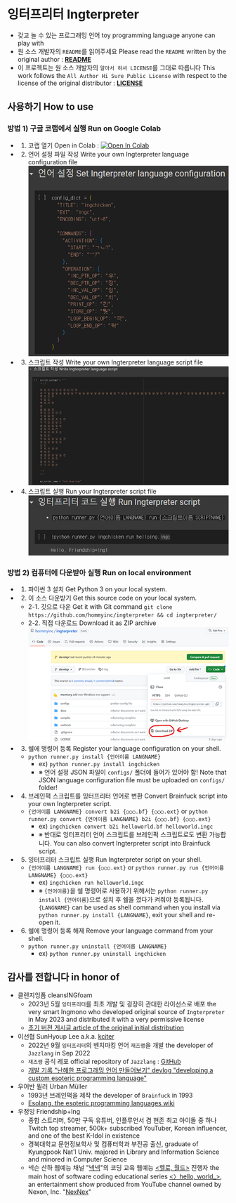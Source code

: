 # 잉터프리터 Ingterpreter
- 갖고 놀 수 있는 프로그래밍 언어 toy programming language anyone can play with
- 원 소스 개발자의 `README`를 읽어주세요 Please read the `README` written by the original author : [**README**](./docs/README.md)
- 이 프로젝트는 원 소스 개발자의 `알아서 하셔 LICENSE`를 그대로 따릅니다 This work follows the `All Author Hi Sure Public License` with respect to the license of the original distributor : [**LICENSE**](./LICENSE)


## 사용하기 How to use

### 방법 1) 구글 코랩에서 실행 Run on Google Colab
- 1. 코랩 열기 Open in Colab : [![Open In Colab](https://colab.research.google.com/assets/colab-badge.svg)](https://colab.research.google.com/github/hommyinc/ingterpreter/blob/master/colab.ipynb)
- 2. 언어 설정 파일 작성 Write your own Ingterpreter language configuration file
    ![screenshot02](./docs/img/screencapture02.png)
- 3. 스크립트 작성 Write your own Ingterpreter language script file
    ![screenshot03](./docs/img/screencapture03.png)
- 4. 스크립트 실행 Run your Ingterpreter script file
    ![screenshot04](./docs/img/screencapture04.png)

### 방법 2) 컴퓨터에 다운받아 실행 Run on local environment
- 1. 파이썬 3 설치 Get Python 3 on your local system.
- 2. 이 소스 다운받기 Get this source code on your local system.
    - 2-1. 깃으로 다운 Get it with Git command `git clone https://github.com/hommyinc/ingterpreter && cd ingterpreter/`
    - 2-2. 직접 다운로드 Download it as ZIP archive
        ![screenshot01](./docs/img/screencapture01.png)
- 3. 쉘에 명령어 등록 Register your language configuration on your shell.
    - `python runner.py install {언어이름 LANGNAME}`
        - ex) `python runner.py install ingchicken`
        - ※ 언어 설정 JSON 파일이 `configs/` 폴더에 들어가 있어야 함! Note that JSON language configuration file must be uploaded on `configs/` folder!
- 4. 브레인퍽 스크립트를 잉터프리터 언어로 변환 Convert Brainfuck script into your own Ingterpreter script.
    - `{언어이름 LANGNAME} convert b2i {○○○.bf} {○○○.ext}` or `python runner.py convert {언어이름 LANGNAME} b2i {○○○.bf} {○○○.ext}`
        - ex) `ingchicken convert b2i helloworld.bf helloworld.ingc`
        - ※ 반대로 잉터프리터 언어 스크립트를 브레인퍽 스크립트로도 변환 가능합니다. You can also convert Ingterpreter script into Brainfuck script.
- 5. 잉터프리터 스크립트 실행 Run Ingterpreter script on your shell.
    - `{언어이름 LANGNAME} run {○○○.ext}` or `python runner.py run {언어이름 LANGNAME} {○○○.ext}`
        - ex) `ingchicken run helloworld.ingc`
        - ※ `{언어이름}`을 쉘 명령어로 사용하기 위해서는 `python runner.py install {언어이름}`으로 설치 후 쉘을 껐다가 켜줘야 등록됩니다. `{LANGNAME}` can be used as shell command when you install via `python runner.py install {LANGNAME}`, exit your shell and re-open it.
- 6. 쉘에 명령어 등록 해제 Remove your language command from your shell.
    - `python runner.py uninstall {언어이름 LANGNAME}`
        - ex) `python runner.py uninstall ingchicken`


## 감사를 전합니다 in honor of
- 클렌지잉폼 cleansINGfoam
    - 2023년 5월 `잉터프리터`를 최초 개발 및 굉장히 관대한 라이선스로 배포 the very smart Ingmono who developed original source of `Ingterpreter` in May 2023 and distributed it with a very permissive license
    - [초기 버젼 게시글 article of the original initial distribution](https://m.cafe.daum.net/ingsfriend/pr5R/4516?svc=cafeapp)
- 이선협 SunHyoup Lee a.k.a. [kciter](https://kciter.so/about)
    - 2022년 9월 `잉터프리터`의 벤치마킹 언어 `재즈랭`을 개발 the developer of `Jazzlang` in Sep 2022
    - `재즈랭` 공식 레포 official repository of `Jazzlang` : [GitHub](https://github.com/kciter/jazzlang)
    - [개발 기록 "난해한 프로그래밍 언어 만들어보기" devlog "developing a custom esoteric programming language"](https://kciter.so/posts/crafting-esolang)
- 우어반 뮐러 Urban Müller
    - 1993년 브레인퍽을 제작 the developer of `Brainfuck` in 1993
    - [Esolang, the esoteric programming languages wiki](https://esolangs.org/wiki/Brainfuck)
- 우정잉 Friendship+Ing
    - 종합 스트리머, 50만 구독 유튜버, 인플루언서 겸 현존 최고 아이돌 중 하나 Twitch top streamer, 500k+ subscribed YouTuber, Korean influencer, and one of the best K-Idol in existence
    - 경북대학교 문헌정보학사 및 컴퓨터학과 부전공 출신, graduate of Kyungpook Nat'l Univ. majored in Library and Information Science and minored in Computer Science
    - 넥슨 산하 웹예능 채널 "[넥넥](https://www.youtube.com/@NEXON_unofficial)"의 코딩 교육 웹예능 [<헬로, 월드>](https://www.youtube.com/playlist?list=PLAVSeDXrlV34lX54OX5vZZCG82Gi-NkGJ) 진행자 the main host of software coding educational series [\<〉hello, world_\>](https://www.youtube.com/playlist?list=PLAVSeDXrlV34lX54OX5vZZCG82Gi-NkGJ), an entertainment show produced from YouTube channel owned by Nexon, Inc. "[NexNex](https://www.youtube.com/@NEXON_unofficial)"